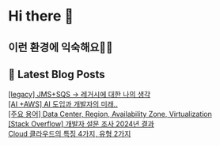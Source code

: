 # Hi there 👋

## 이런 환경에 익숙해요✍🏼

## 📕 Latest Blog Posts

<a href=https://honge1122.tistory.com/51>[legacy] JMS+SQS &rarr; 레거시에 대한 나의 생각</a></br><a href=https://honge1122.tistory.com/50>[AI +AWS] AI 도입과 개발자의 미래.. </a></br><a href=https://honge1122.tistory.com/49>[주요 용어] Data Center, Region, Availability Zone, Virtualization</a></br><a href=https://honge1122.tistory.com/48>[Stack Overflow] 개발자 설문 조사 2024년 결과</a></br><a href=https://honge1122.tistory.com/47>Cloud 클라우드의 특징 4가지, 유형 2가지</a></br>